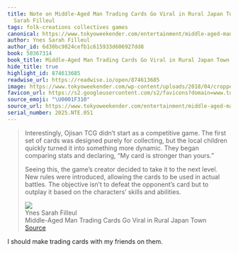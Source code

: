 ```yaml
---
title: Note on Middle-Aged Man Trading Cards Go Viral in Rural Japan Town via Ynes
  Sarah Filleul
tags: folk-creations collectives games
canonical: https://www.tokyoweekender.com/entertainment/middle-aged-man-trading-cards-go-viral-in-japan/
author: Ynes Sarah Filleul
author_id: 6d30bc9824cefb1c615933d606927dd8
book: 50367314
book_title: Middle-Aged Man Trading Cards Go Viral in Rural Japan Town
hide_title: true
highlight_id: 874613685
readwise_url: https://readwise.io/open/874613685
image: https://www.tokyoweekender.com/wp-content/uploads/2018/04/cropped-TW_red_512-1.png
favicon_url: https://s2.googleusercontent.com/s2/favicons?domain=www.tokyoweekender.com
source_emoji: "\U0001F310"
source_url: https://www.tokyoweekender.com/entertainment/middle-aged-man-trading-cards-go-viral-in-japan/#:~:text=Interestingly%2C%20Ojisan%20TCG,skills%20and%20abilities.
serial_number: 2025.NTE.051
---
```

> Interestingly, Ojisan TCG didn’t start as a competitive game. The first set of cards was designed purely for collecting, but the local children quickly turned it into something more dynamic. They began comparing stats and declaring, “My card is stronger than yours.” 
> 
> Seeing this, the game’s creator decided to take it to the next level. New rules were introduced, allowing the cards to be used in actual battles. The objective isn’t to defeat the opponent’s card but to outplay it based on the characters’ skills and abilities.
> <div class="quoteback-footer"><div class="quoteback-avatar"><img class="mini-favicon" src="https://s2.googleusercontent.com/s2/favicons?domain=www.tokyoweekender.com"></div><div class="quoteback-metadata"><div class="metadata-inner"><span style="display:none">FROM:</span><div aria-label="Ynes Sarah Filleul" class="quoteback-author"> Ynes Sarah Filleul</div><div aria-label="Middle-Aged Man Trading Cards Go Viral in Rural Japan Town" class="quoteback-title"> Middle-Aged Man Trading Cards Go Viral in Rural Japan Town</div></div></div><div class="quoteback-backlink"><a target="_blank" aria-label="go to the full text of this quotation" rel="noopener" href="https://www.tokyoweekender.com/entertainment/middle-aged-man-trading-cards-go-viral-in-japan/#:~:text=Interestingly%2C%20Ojisan%20TCG,skills%20and%20abilities." class="quoteback-arrow"> Source</a></div></div>

I should make trading cards with my friends on them.